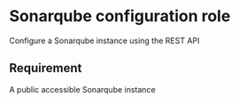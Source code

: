 # Sonarqube configuration role

Configure a Sonarqube instance using the REST API

## Requirement

A public accessible Sonarqube instance